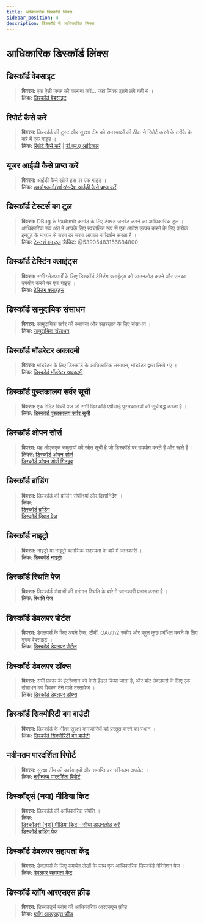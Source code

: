```yaml
---
title: आधिकारिक डिस्कॉर्ड लिंक्स
sidebar_position: 4
description: डिस्कॉर्ड से आधिकारिक लिंक्स
---
```


# आधिकारिक डिस्कॉर्ड लिंक्स

## डिस्कॉर्ड वेबसाइट

> **विवरण:** एक ऐसी जगह की कल्पना करें... जहां लिंक्स इतने लंबे नहीं थे ।   <br/>
**लिंक:** [डिस्कॉर्ड वेबसाइट](https://dis.gd/)

## रिपोर्ट कैसे करें

> **विवरण:** डिस्कॉर्ड की ट्रस्ट और सुरक्षा टीम को समस्याओं की ठीक से रिपोर्ट करने के तरीके के बारे में एक गाइड ।   <br/>
**लिंक:**  [रिपोर्ट कैसे करें](https://dis.gd/howtoreport) | [डी.एम.ए आर्टिकल](https://discord.com/moderation/360058643194-104:-How-to-Report-Content-to-Discord)

## यूजर आईडी कैसे प्राप्त करें 

> **विवरण:** आईडी कैसे खोजें इस पर एक गाइड ।   <br/>
**लिंक:**  [उपयोगकर्ता/सर्वर/संदेश आईडी कैसे प्राप्त करें](https://dis.gd/findmyid)

## डिस्कॉर्ड टेस्टर्स बग टूल

> **विवरण:** DBug के !submit कमांड के लिए टेक्स्ट जनरेट करने का आधिकारिक टूल । आधिकारिक रूप अंत में आपके लिए स्वचालित रूप से एक आदेश उत्पन्न करने के लिए प्रत्येक इनपुट के माध्यम से चरण दर चरण आपका मार्गदर्शन करता है ।   <br/>
**लिंक:** [टेस्टर्स बग टूल](https://dis.gd/bug-tool)
**क्रेडिट:** @53905483156684800

## डिस्कॉर्ड टेस्टिंग क्लाइंट्स

> **विवरण:** सभी प्लेटफार्मों के लिए डिस्कॉर्ड टेस्टिंग क्लाइंट्स को डाउनलोड करने और उनका उपयोग करने पर एक गाइड ।   <br/>
**लिंक:** [टेस्टिंग क्लाइंट्स](https://support.discord.com/hc/en-us/articles/360035675191-Discord-Testing-Clients)

## डिस्कॉर्ड सामुदायिक संसाधन

> **विवरण:** सामुदायिक सर्वर की स्थापना और रखरखाव के लिए संसाधन । <br/>
**लिंक:** [सामुदायिक संसाधन](https://discord.com/community) <br/>

## डिस्कॉर्ड मॉडरेटर अकादमी 

> **विवरण:** मॉडरेटर के लिए डिस्कॉर्ड के आधिकारिक संसाधन, मॉडरेटर द्वारा लिखे गए ।   <br/>
**लिंक:** [डिस्कॉर्ड मॉडरेटर अकादमी](https://dis.gd/moderation)

## डिस्कॉर्ड पुस्तकालय सर्वर सूची

> **विवरण:** एक रेडिट विकी पेज जो सभी डिस्कॉर्ड एपीआई पुस्तकालयों को सूचीबद्ध करता है ।   <br/>
**लिंक:** [डिस्कॉर्ड पुस्तकालय सर्वर सूची](https://www.reddit.com/r/discordapp/wiki/developers)

## डिस्कॉर्ड ओपन सोर्स

> **विवरण:** यह ओएसएस समुदायों की स्रोत सूची है जो डिस्कॉर्ड पर उपयोग करते हैं और रहते हैं ।   <br/>
**लिंक्स:**
[डिस्कॉर्ड ओपन सोर्स](https://discord.com/open-source)   <br/>
[डिस्कॉर्ड ओपन सोर्स गिटहब](https://github.com/discord/discord-open-source)

## डिस्कॉर्ड ब्रांडिंग  

> **विवरण:** डिस्कॉर्ड की ब्रांडिंग संपत्तियां और दिशानिर्देश ।   <br/>
**लिंक:**  <br/> 
[डिस्कॉर्ड ब्रांडिंग](https://discord.com/branding)  <br/>
[डिस्कॉर्ड ड्रिबल पेज](https://discord.design/)

## डिस्कॉर्ड नाइट्रो

> **विवरण:**  नाइट्रो या नाइट्रो क्लासिक सदस्यता के बारे में जानकारी ।   <br/>
**लिंक:** [डिस्कॉर्ड नाइट्रो](https://dis.gd/nitro)

## डिस्कॉर्ड स्थिति पेज

> **विवरण:** डिस्कॉर्ड सेवाओं की वर्तमान स्थिति के बारे में जानकारी प्रदान करता है ।   <br/>
**लिंक:** [स्थिति पेज](https://dis.gd/status)

## डिस्कॉर्ड डेवलपर पोर्टल

> **विवरण:** डेवलपर्स के लिए अपने ऐप्स, टीमों, OAuth2 स्कोप और बहुत कुछ प्रबंधित करने के लिए मुख्य वेबसाइट ।    <br/>
**लिंक:** [डिस्कॉर्ड डेवलपर पोर्टल](https://discord.com/developers/)

## डिस्कॉर्ड डेवलपर डॉक्स

> **विवरण:** सभी प्रकार के इंटरैक्शन को कैसे हैंडल किया जाता है, और बॉट डेवलपर्स के लिए एक संसाधन का विवरण देने वाले दस्तावेज़ ।   <br/>
**लिंक:** [डिस्कॉर्ड डेवलपर डॉक्स](https://discord.dev/)

## डिस्कॉर्ड सिक्योरिटी बग बाउंटी

> **विवरण:** डिस्कॉर्ड के भीतर सुरक्षा कमजोरियों को प्रस्तुत करने का स्थान ।   <br/>
**लिंक:** [डिस्कॉर्ड सिक्योरिटी बग बाउंटी](https://discord.com/security)

## नवीनतम पारदर्शिता रिपोर्ट 

> **विवरण:** सुरक्षा टीम की कार्रवाइयों और समाप्ति पर नवीनतम अपडेट ।   <br/>
**लिंक:** [नवीनतम पारदर्शिता रिपोर्ट](https://discord.com/blog/discord-transparency-report-h1-2021)

## डिस्कॉर्ड्स (नया) मीडिया किट

> **विवरण:** डिस्कॉर्ड की आधिकारिक संपत्ति ।   <br/>
**लिंक:** <br/>
[डिस्कॉर्ड्स (नया) मीडिया किट - सीधा डाउनलोड करें](https://www.dropbox.com/sh/nabhhaq7kt59exr/AAB7U3f2pW-Jmvdul0yy7o-ia?dl=1)  <br/>
[डिस्कॉर्ड ब्रांडिंग पेज](https://discord.com/branding)

## डिस्कॉर्ड डेवलपर सहायता केंद्र

> **विवरण:** डेवलपर्स के लिए समर्थन लेखों के साथ एक आधिकारिक डिस्कॉर्ड नेविगेशन पेज । <br/>
**लिंक:** [डेवलपर सहायता केंद्र](https://support-dev.discord.com)

## डिस्कॉर्ड ब्लॉग आरएसएस फ़ीड

> **विवरण:** डिस्कॉर्ड्स ब्लॉग की आधिकारिक आरएसएस फ़ीड । <br/>
**लिंक:** [ब्लॉग आरएसएस फ़ीड](https://discord.com/blog/rss.xml)
